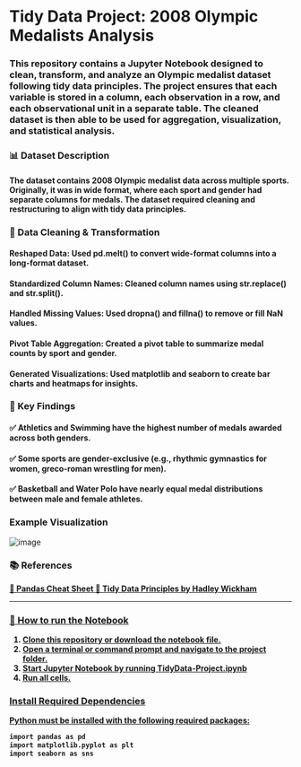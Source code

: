 # Tidy Data Project: 2008 Olympic Medalists Analysis  

### This repository contains a Jupyter Notebook designed to clean, transform, and analyze an Olympic medalist dataset following **tidy data principles**. The project ensures that each variable is stored in a column, each observation in a row, and each observational unit in a separate table. The cleaned dataset is then able to be used for aggregation, visualization, and statistical analysis.  

### 📊 Dataset Description
#### The dataset contains 2008 Olympic medalist data across multiple sports. Originally, it was in wide format, where each sport and gender had separate columns for medals. The dataset required cleaning and restructuring to align with tidy data principles.

### 🔄 Data Cleaning & Transformation
#### Reshaped Data: Used pd.melt() to convert wide-format columns into a long-format dataset.
#### Standardized Column Names: Cleaned column names using str.replace() and str.split().
#### Handled Missing Values: Used dropna() and fillna() to remove or fill NaN values.
#### Pivot Table Aggregation: Created a pivot table to summarize medal counts by sport and gender.
#### Generated Visualizations: Used matplotlib and seaborn to create bar charts and heatmaps for insights.

### 📌 Key Findings
#### ✅ Athletics and Swimming have the highest number of medals awarded across both genders.
#### ✅ Some sports are gender-exclusive (e.g., rhythmic gymnastics for women, greco-roman wrestling for men).
#### ✅ Basketball and Water Polo have nearly equal medal distributions between male and female athletes.

### Example Visualization
![image](https://github.com/user-attachments/assets/c5321544-616e-4894-9227-2319b97c3c7a)

### 📚 References
<summary>
<a href="https://pandas.pydata.org/Pandas_Cheat_Sheet.pdf"><strong>📖 Pandas Cheat Sheet 
<a href="https://vita.had.co.nz/papers/tidy-data.pdf"><strong>📖 Tidy Data Principles by Hadley Wickham
</summary>

---
  
### 🚀 How to run the Notebook
1. Clone this repository or download the notebook file.
2. Open a terminal or command prompt and navigate to the project folder.
3. Start Jupyter Notebook by running TidyData-Project.ipynb
4. Run all cells. 


### Install Required Dependencies  

Python must be installed with the following required packages:  

```bash
import pandas as pd
import matplotlib.pyplot as plt
import seaborn as sns





